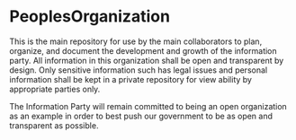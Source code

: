 # PeoplesOrganization


This is the main repository for use by the main collaborators to plan, organize, and document the development and growth of the information party. All information in this organization shall be open and transparent by design. Only sensitive information such has legal issues and personal information shall be kept in a private repository for view ability by appropriate parties only.

The Information Party will remain committed to being an open organization as an example in order to best push our government to be as open and transparent as possible.